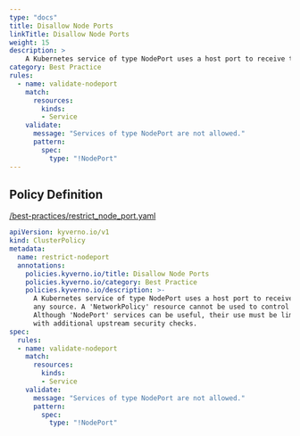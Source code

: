 ```yaml
---
type: "docs"
title: Disallow Node Ports
linkTitle: Disallow Node Ports
weight: 15
description: >
    A Kubernetes service of type NodePort uses a host port to receive traffic from  any source. A 'NetworkPolicy' resource cannot be used to control traffic to host ports.  Although 'NodePort' services can be useful, their use must be limited to services  with additional upstream security checks.
category: Best Practice
rules:
  - name: validate-nodeport
    match:
      resources:
        kinds:
        - Service
    validate:
      message: "Services of type NodePort are not allowed."
      pattern: 
        spec:
          type: "!NodePort"
---
```


## Policy Definition
<a href="https://github.com/kyverno/policies/raw/main//best-practices/restrict_node_port.yaml" target="-blank">/best-practices/restrict_node_port.yaml</a>

```yaml
apiVersion: kyverno.io/v1
kind: ClusterPolicy
metadata:
  name: restrict-nodeport
  annotations:
    policies.kyverno.io/title: Disallow Node Ports
    policies.kyverno.io/category: Best Practice
    policies.kyverno.io/description: >-
      A Kubernetes service of type NodePort uses a host port to receive traffic from 
      any source. A 'NetworkPolicy' resource cannot be used to control traffic to host ports. 
      Although 'NodePort' services can be useful, their use must be limited to services 
      with additional upstream security checks.
spec:
  rules:
  - name: validate-nodeport
    match:
      resources:
        kinds:
        - Service
    validate:
      message: "Services of type NodePort are not allowed."
      pattern: 
        spec:
          type: "!NodePort"
```
